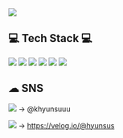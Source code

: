 <img src="https://capsule-render.vercel.app/api?type=waving&color=auto&height=300&section=header&text=Kim%20Hyunsu&fontSize=90" />


## 💻 Tech Stack 💻
<img src="https://img.shields.io/badge/Vue.js-4FC08D?style=flat-square&logo=Vue.js&logoColor=white"/> 
<img src="https://img.shields.io/badge/SpringBoot-6DB33F?style=flat-square&logo=Spring-Boot&logoColor=white"/> 
<img src="https://img.shields.io/badge/JavaScript-F7DF1E?style=flat-square&logo=JavaScript&logoColor=white"/> 
<img src="https://img.shields.io/badge/HTML-E34F26?style=flat-square&logo=HTML5&logoColor=white"/> 
<img src="https://img.shields.io/badge/css-1572B6?style=flat-square&logo=CSS3&logoColor=white"/> 
<img src="https://img.shields.io/badge/Java-007396?style=flat&logo=Java&logoColor=white"/>

## ☁ SNS
<img src="https://img.shields.io/badge/Instagram-E4405F?style=flat&logo=Instagram&logoColor=white"/> -> @khyunsuuu <p>
<img src="https://img.shields.io/badge/Velog-20C997?style=flat&logo=Velog&logoColor=white"/> -> https://velog.io/@hyunsus
